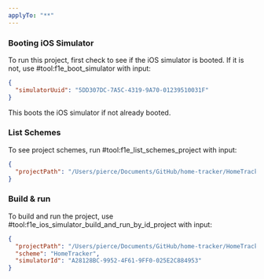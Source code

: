 ```yaml
---
applyTo: "**"
---
```


### Booting iOS Simulator
To run this project, first check to see if the iOS simulator is booted. If it is not, use #tool:f1e_boot_simulator with input:
```json
{
  "simulatorUuid": "5DD307DC-7A5C-4319-9A70-01239510031F"
}
```

This boots the iOS simulator if not already booted.

### List Schemes
To see project schemes, run #tool:f1e_list_schemes_project with input:
```json
{
  "projectPath": "/Users/pierce/Documents/GitHub/home-tracker/HomeTracker.xcodeproj"
}
```

### Build & run
To build and run the project, use #tool:f1e_ios_simulator_build_and_run_by_id_project with input:
```json
{
  "projectPath": "/Users/pierce/Documents/GitHub/home-tracker/HomeTracker.xcodeproj",
  "scheme": "HomeTracker",
  "simulatorId": "A28128BC-9952-4F61-9FF0-025E2C884953"
}
```
